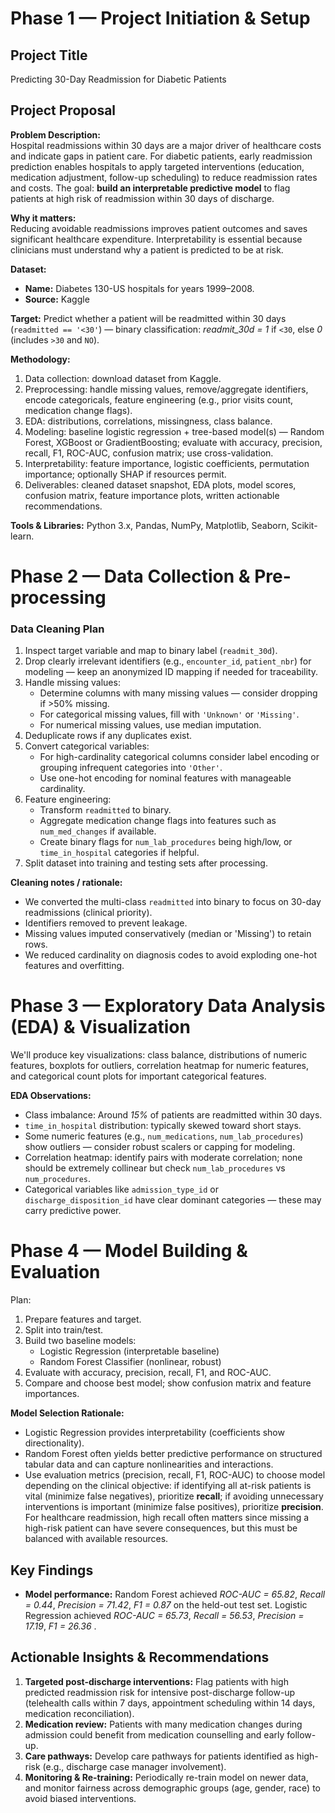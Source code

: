 # Phase 1 — Project Initiation & Setup

## Project Title
Predicting 30-Day Readmission for Diabetic Patients

## Project Proposal

**Problem Description:**  
Hospital readmissions within 30 days are a major driver of healthcare costs and indicate gaps in patient care. For diabetic patients, early readmission prediction enables hospitals to apply targeted interventions (education, medication adjustment, follow-up scheduling) to reduce readmission rates and costs. The goal: **build an interpretable predictive model** to flag patients at high risk of readmission within 30 days of discharge.

**Why it matters:**  
Reducing avoidable readmissions improves patient outcomes and saves significant healthcare expenditure. Interpretability is essential because clinicians must understand why a patient is predicted to be at risk.

**Dataset:**  
- **Name:** Diabetes 130-US hospitals for years 1999–2008.  
- **Source:** Kaggle

**Target:** Predict whether a patient will be readmitted within 30 days (`readmitted == '<30'`) — binary classification: *readmit_30d = 1* if `<30`, else *0* (includes `>30` and `NO`).

**Methodology:**
1. Data collection: download dataset from Kaggle.
2. Preprocessing: handle missing values, remove/aggregate identifiers, encode categoricals, feature engineering (e.g., prior visits count, medication change flags).
3. EDA: distributions, correlations, missingness, class balance.
4. Modeling: baseline logistic regression + tree-based model(s) — Random Forest, XGBoost or GradientBoosting; evaluate with accuracy, precision, recall, F1, ROC-AUC, confusion matrix; use cross-validation.
5. Interpretability: feature importance, logistic coefficients, permutation importance; optionally SHAP if resources permit.
6. Deliverables: cleaned dataset snapshot, EDA plots, model scores, confusion matrix, feature importance plots, written actionable recommendations.

**Tools & Libraries:** Python 3.x, Pandas, NumPy, Matplotlib, Seaborn, Scikit-learn.


# Phase 2 — Data Collection & Pre-processing

### Data Cleaning Plan 
1. Inspect target variable and map to binary label (`readmit_30d`).
2. Drop clearly irrelevant identifiers (e.g., `encounter_id`, `patient_nbr`) for modeling — keep an anonymized ID mapping if needed for traceability.
3. Handle missing values:
   - Determine columns with many missing values — consider dropping if >50% missing.
   - For categorical missing values, fill with `'Unknown'` or `'Missing'`.
   - For numerical missing values, use median imputation.
4. Deduplicate rows if any duplicates exist.
5. Convert categorical variables:
   - For high-cardinality categorical columns consider label encoding or grouping infrequent categories into `'Other'`.
   - Use one-hot encoding for nominal features with manageable cardinality.
6. Feature engineering:
   - Transform `readmitted` to binary.
   - Aggregate medication change flags into features such as `num_med_changes` if available.
   - Create binary flags for `num_lab_procedures` being high/low, or `time_in_hospital` categories if helpful.
7. Split dataset into training and testing sets after processing.

**Cleaning notes / rationale:**  
- We converted the multi-class `readmitted` into binary to focus on 30-day readmissions (clinical priority).  
- Identifiers removed to prevent leakage.  
- Missing values imputed conservatively (median or 'Missing') to retain rows.  
- We reduced cardinality on diagnosis codes to avoid exploding one-hot features and overfitting.


# Phase 3 — Exploratory Data Analysis (EDA) & Visualization

We'll produce key visualizations: class balance, distributions of numeric features, boxplots for outliers, correlation heatmap for numeric features, and categorical count plots for important categorical features.


**EDA Observations:**

- Class imbalance: Around *15%* of patients are readmitted within 30 days.  
- `time_in_hospital` distribution: typically skewed toward short stays.  
- Some numeric features (e.g., `num_medications`, `num_lab_procedures`) show outliers — consider robust scalers or capping for modeling.  
- Correlation heatmap: identify pairs with moderate correlation; none should be extremely collinear but check `num_lab_procedures` vs `num_procedures`.  
- Categorical variables like `admission_type_id` or `discharge_disposition_id` have clear dominant categories — these may carry predictive power.


# Phase 4 — Model Building & Evaluation
Plan:
1. Prepare features and target.
2. Split into train/test.
3. Build two baseline models:
   - Logistic Regression (interpretable baseline)
   - Random Forest Classifier (nonlinear, robust)
4. Evaluate with accuracy, precision, recall, F1, and ROC-AUC.
5. Compare and choose best model; show confusion matrix and feature importances.


**Model Selection Rationale:**  
- Logistic Regression provides interpretability (coefficients show directionality).  
- Random Forest often yields better predictive performance on structured tabular data and can capture nonlinearities and interactions.  
- Use evaluation metrics (precision, recall, F1, ROC-AUC) to choose model depending on the clinical objective: if identifying all at-risk patients is vital (minimize false negatives), prioritize **recall**; if avoiding unnecessary interventions is important (minimize false positives), prioritize **precision**. For healthcare readmission, high recall often matters since missing a high-risk patient can have severe consequences, but this must be balanced with available resources.


## Key Findings
- **Model performance:** Random Forest achieved *ROC-AUC = 65.82*, *Recall = 0.44*, *Precision = 71.42*, *F1 = 0.87* on the held-out test set. Logistic Regression achieved *ROC-AUC = 65.73*, *Recall = 56.53*, *Precision = 17.19*, *F1 = 26.36* .    

## Actionable Insights & Recommendations
1. **Targeted post-discharge interventions:** Flag patients with high predicted readmission risk for intensive post-discharge follow-up (telehealth calls within 7 days, appointment scheduling within 14 days, medication reconciliation).  
2. **Medication review:** Patients with many medication changes during admission could benefit from medication counselling and early follow-up.  
3. **Care pathways:** Develop care pathways for patients identified as high-risk (e.g., discharge case manager involvement).  
4. **Monitoring & Re-training:** Periodically re-train model on newer data, and monitor fairness across demographic groups (age, gender, race) to avoid biased interventions.

